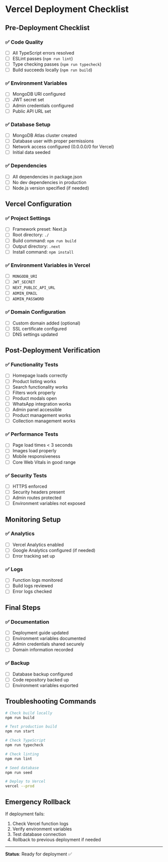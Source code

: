 # Vercel Deployment Checklist

## Pre-Deployment Checklist

### ✅ Code Quality

- [ ] All TypeScript errors resolved
- [ ] ESLint passes (`npm run lint`)
- [ ] Type checking passes (`npm run typecheck`)
- [ ] Build succeeds locally (`npm run build`)

### ✅ Environment Variables

- [ ] MongoDB URI configured
- [ ] JWT secret set
- [ ] Admin credentials configured
- [ ] Public API URL set

### ✅ Database Setup

- [ ] MongoDB Atlas cluster created
- [ ] Database user with proper permissions
- [ ] Network access configured (0.0.0.0/0 for Vercel)
- [ ] Initial data seeded

### ✅ Dependencies

- [ ] All dependencies in package.json
- [ ] No dev dependencies in production
- [ ] Node.js version specified (if needed)

## Vercel Configuration

### ✅ Project Settings

- [ ] Framework preset: Next.js
- [ ] Root directory: `./`
- [ ] Build command: `npm run build`
- [ ] Output directory: `.next`
- [ ] Install command: `npm install`

### ✅ Environment Variables in Vercel

- [ ] `MONGODB_URI`
- [ ] `JWT_SECRET`
- [ ] `NEXT_PUBLIC_API_URL`
- [ ] `ADMIN_EMAIL`
- [ ] `ADMIN_PASSWORD`

### ✅ Domain Configuration

- [ ] Custom domain added (optional)
- [ ] SSL certificate configured
- [ ] DNS settings updated

## Post-Deployment Verification

### ✅ Functionality Tests

- [ ] Homepage loads correctly
- [ ] Product listing works
- [ ] Search functionality works
- [ ] Filters work properly
- [ ] Product modals open
- [ ] WhatsApp integration works
- [ ] Admin panel accessible
- [ ] Product management works
- [ ] Collection management works

### ✅ Performance Tests

- [ ] Page load times < 3 seconds
- [ ] Images load properly
- [ ] Mobile responsiveness
- [ ] Core Web Vitals in good range

### ✅ Security Tests

- [ ] HTTPS enforced
- [ ] Security headers present
- [ ] Admin routes protected
- [ ] Environment variables not exposed

## Monitoring Setup

### ✅ Analytics

- [ ] Vercel Analytics enabled
- [ ] Google Analytics configured (if needed)
- [ ] Error tracking set up

### ✅ Logs

- [ ] Function logs monitored
- [ ] Build logs reviewed
- [ ] Error logs checked

## Final Steps

### ✅ Documentation

- [ ] Deployment guide updated
- [ ] Environment variables documented
- [ ] Admin credentials shared securely
- [ ] Domain information recorded

### ✅ Backup

- [ ] Database backup configured
- [ ] Code repository backed up
- [ ] Environment variables exported

## Troubleshooting Commands

```bash
# Check build locally
npm run build

# Test production build
npm run start

# Check TypeScript
npm run typecheck

# Check linting
npm run lint

# Seed database
npm run seed

# Deploy to Vercel
vercel --prod
```

## Emergency Rollback

If deployment fails:

1. Check Vercel function logs
2. Verify environment variables
3. Test database connection
4. Rollback to previous deployment if needed

---

**Status**: Ready for deployment ✅
